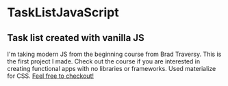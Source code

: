 # TaskListJavaScript

<h2>Task list created with vanilla JS</h2>

<p>I'm taking modern JS from the beginning course from Brad Traversy. This is the first project I made. Check out the course if you are interested in creating functional apps with no libraries or frameworks. Used materialize for CSS. <a href="https://dorukozerr.github.io/TaskListJavaScript/#">Feel free to checkout!</a></p>

